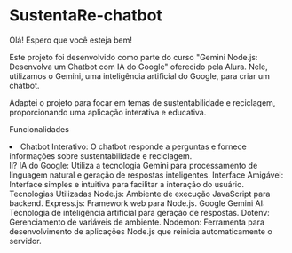 # SustentaRe-chatbot

Olá! Espero que você esteja bem!

Este projeto foi desenvolvido como parte do curso "Gemini Node.js: Desenvolva um Chatbot com IA do Google" oferecido pela Alura. Nele, utilizamos o Gemini, uma inteligência artificial do Google, para criar um chatbot.

Adaptei o projeto para focar em temas de sustentabilidade e reciclagem, proporcionando uma aplicação interativa e educativa.

Funcionalidades
<li>Chatbot Interativo: O chatbot responde a perguntas e fornece informações sobre sustentabilidade e reciclagem.</li>li?
IA do Google: Utiliza a tecnologia Gemini para processamento de linguagem natural e geração de respostas inteligentes.
Interface Amigável: Interface simples e intuitiva para facilitar a interação do usuário.
Tecnologias Utilizadas
Node.js: Ambiente de execução JavaScript para backend.
Express.js: Framework web para Node.js.
Google Gemini AI: Tecnologia de inteligência artificial para geração de respostas.
Dotenv: Gerenciamento de variáveis de ambiente.
Nodemon: Ferramenta para desenvolvimento de aplicações Node.js que reinicia automaticamente o servidor.
